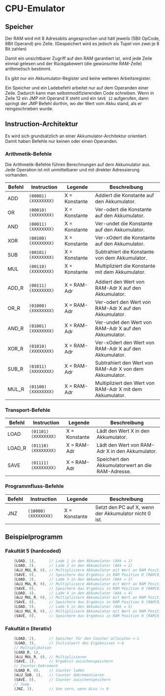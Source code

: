 # CPU-Emulator
## Speicher

Der RAM wird mit 8 Adressbits angesprochen und hält jeweils (5Bit OpCode, 8Bit Operand) pro Zelle. (Gespeichert wird es jedoch als Tupel von zwei je 8 Bit zahlen)

Damit ein unsichtbarer Zugriff auf den RAM garantiert ist, wird jede Zeile einmal gelesen und der Rückgabewert (die
gewünschte RAM-Zelle) arithmetisch bestimmt.

Es gibt nur ein Akkumulator-Register und keine weiteren Arbeitsregister.

Ein Speicher und ein Ladebefehl arbeitet nur auf dem Operanden einer Zeile. Dadurch kann man selbstmodifizierenden Code
schreiben.
Wenn in Zeile 12 ein JMP mit Operand X steht und ein `SAVE 12` aufgerufen, dann springt der JMP Befehl dorthin, wo der
Wert
vom Akku stand, als er reingeschrieben wurde.

## Instruction-Architektur

Es wird sich grundsätzlich an einer Akkumulator-Architektur orientiert.
Damit haben Befehle nur keinen oder einen Operanden.

### Arithmetik-Befehle

Die Arithmetik-Befehle führen Berechnungen auf dem Akkumulator aus.
Jede Operation ist mit unmittelbarer und mit direkter Adressierung vorhanden.

| Befehl | Instruction         | Legende       | Beschreibung                                              |
|--------|---------------------|---------------|-----------------------------------------------------------|
| ADD    | `(00001)(XXXXXXXX)` | X = Konstante | Addiert die Konstante auf den Akkumulator.                |
| OR     | `(00010)(XXXXXXXX)` | X = Konstante | Ver-odert die Konstante auf den Akkumulator.              |
| AND    | `(00011)(XXXXXXXX)` | X = Konstante | Ver-undet die Konstante auf den Akkumulator.              |
| XOR    | `(00100)(XXXXXXXX)` | X = Konstante | Ver-xOdert die Konstante auf den Akkumulator.             |
| SUB    | `(00101)(XXXXXXXX)` | X = Konstante | Subtrahiert die Konstante von dem Akkumulator.            |
| MUL    | `(00110)(XXXXXXXX)` | X = Konstante | Multipliziert die Konstante mit dem Akkumulator.          |
|        |                     |               |                                                           |
| ADD_R  | `(00111)(XXXXXXXX)` | X = RAM-Adr   | Addiert den Wert von RAM-Adr X auf den Akkumulator.       |
| OR_R   | `(01000)(XXXXXXXX)` | X = RAM-Adr   | Ver-odert den Wert von RAM-Adr X auf den Akkumulator.     |
| AND_R  | `(01001)(XXXXXXXX)` | X = RAM-Adr   | Ver-undet den Wert von RAM-Adr X auf den Akkumulator.     |
| XOR_R  | `(01010)(XXXXXXXX)` | X = RAM-Adr   | Ver-xOdert den Wert von RAM-Adr X auf den Akkumulator.    |
| SUB_R  | `(01011)(XXXXXXXX)` | X = RAM-Adr   | Subtrahiert den Wert von RAM-Adr X von dem Akkumulator.   |
| MUL_R  | `(01100)(XXXXXXXX)` | X = RAM-Adr   | Multipliziert den Wert von RAM-Adr X mit dem Akkumulator. |

### Transport-Befehle

| Befehl | Instruction         | Legende       | Beschreibung                                      |
|--------|---------------------|---------------|---------------------------------------------------|
| LOAD   | `(01101)(XXXXXXXX)` | X = Konstante | Lädt den Wert X in den Akkumulator.               |
| LOAD_R | `(01110)(XXXXXXXX)` | X = RAM-Adr   | Lädt den Wert von RAM-Adr X in den Akkumulator.   |
| SAVE   | `(01111)(XXXXXXXX)` | X = RAM-Adr   | Speichert den Akkumulatorwert an die RAM-Adresse. |

### Programmfluss-Befehle

| Befehl | Instruction         | Legende       | Beschreibung                                          |
|--------|---------------------|---------------|-------------------------------------------------------|
| JNZ    | `(10000)(XXXXXXXX)` | X = Konstante | Setzt den PC auf X, wenn der Akkumulator nicht 0 ist. |

## Beispielprogramm
### Fakultät 5 (hardcoded)
```rust
    (LOAD, 1),      // Lade 1 in den Akkumulator (Akk = 1)
    (LOAD, 2),      // Lade 2 in den Akkumulator (Akk = 2)
    (ALU_MUL_R, 0), // Multipliziere Akkumulator mit Wert an RAM Position 0 (Akk = 2)
    (SAVE, 0),      // Speichere das Ergebnis in RAM Position 0 (RAM[0] = 2)
    (LOAD, 3),      // Lade 3 in den Akkumulator (Akk = 3)
    (ALU_MUL_R, 0), // Multipliziere Akkumulator mit Wert an RAM Position 0 (Akk = 6)
    (SAVE, 0),      // Speichere das Ergebnis in RAM Position 0 (RAM[0] = 6)
    (LOAD, 4),      // Lade 4 in den Akkumulator (Akk = 4)
    (ALU_MUL_R, 0), // Multipliziere Akkumulator mit Wert an RAM Position 0 (Akk = 24)
    (SAVE, 0),      // Speichere das Ergebnis in RAM Position 0 (RAM[0] = 24)
    (LOAD, 5),      // Lade 5 in den Akkumulator (Akk = 5)
    (ALU_MUL_R, 0), // Multipliziere Akkumulator mit Wert an RAM Position 0 (Akk = 120)
    (SAVE, 0),      // Speichere das Ergebnis in RAM Position 0 (RAM[0] = 120)
```

### Fakultät n (iterativ)
```rust
    (LOAD, 2),      // Speicher für den Counter allocaten <-1
    (LOAD, 3),      // Initialwert des Ergebnisses <-6
    // Multiplikation
    (LOAD_R, 1),
    (ALU_MUL_R, 0), // Multiplizieren
    (SAVE, 1),      // Ergebnis zwischenspeichern
    // Counter-Dekrement
    (LOAD_R, 0),    // Counter laden
    (ALU_SUB, 1),   // Counter dekrementieren
    (SAVE, 0),      // Counter zwischenspeichern
    // Jump
    (JNZ, 2),       // Von vorn, wenn Accu != 0
```